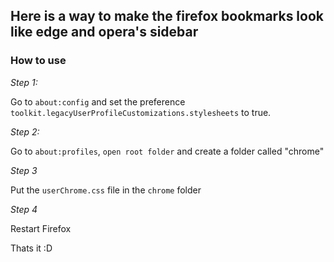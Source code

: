 ## Here is a way to make the firefox bookmarks look like edge and opera's sidebar

### How to use

*Step 1:*

Go to `about:config` and set the preference `toolkit.legacyUserProfileCustomizations.stylesheets` to true.

*Step 2:*

Go to `about:profiles`, `open root folder` and create a folder called "chrome"

*Step 3*

Put the `userChrome.css` file in the `chrome` folder

*Step 4*

Restart Firefox

Thats it :D
